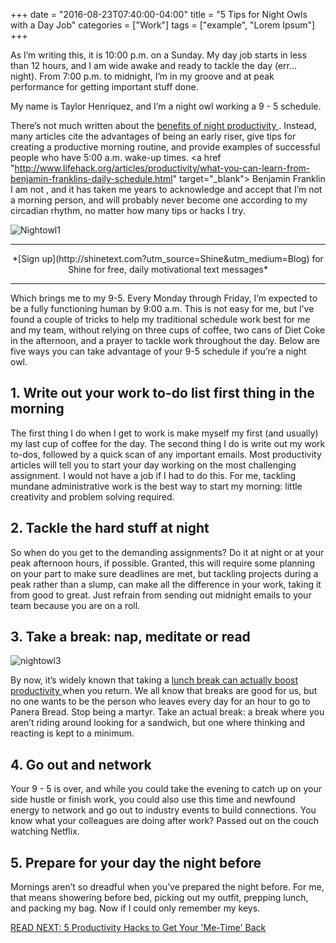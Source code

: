 +++
  date = "2016-08-23T07:40:00-04:00"
  title = "5 Tips for Night Owls with a Day Job"
  categories = ["Work"]
  tags = ["example", "Lorem Ipsum"]
+++



<span class="dropcap">A</span>s I’m writing this, it is 10:00 p.m. on a Sunday. My day job starts in less than 12 hours, and I am wide awake and ready to tackle the day (err... night). From 7:00 p.m. to midnight, I’m in my groove and at peak performance for getting important stuff done.

My name is Taylor Henriquez, and I’m a night owl working a 9 - 5 schedule. 

There’s not much written about the <a href="http://www.inc.com/peter-economy/11-scientific-reasons-why-night-owls-get-more-done.html" target="_blank"> benefits of night productivity </a>. Instead, many articles cite the advantages of being an early riser, give tips for creating a productive morning routine, and provide examples of successful people who have  5:00 a.m. wake-up times. <a href "http://www.lifehack.org/articles/productivity/what-you-can-learn-from-benjamin-franklins-daily-schedule.html" target="_blank"> Benjamin Franklin I am not </a>, and it has taken me years to acknowledge and accept that I’m not a morning person, and will probably never become one according to my circadian rhythm, no matter how many tips or hacks I try. 

![Nightowl1](//images.contentful.com/awpxl2koull4/28C25XjZny2Mk6aci8aiYI/6b2eb7ff85e0d70260d8d178352c3fd8/nightowl1.jpg)

---

<center>*[Sign up](http://shinetext.com?utm_source=Shine&utm_medium=Blog) for Shine for free, daily motivational text messages* </center>


---



Which brings me to my 9-5. Every Monday through Friday, I’m expected to be a fully functioning human by 9:00 a.m. This is not easy for me, but I’ve found a couple of tricks to help my traditional schedule work best for me and my team, without relying on three cups of coffee, two cans of Diet Coke in the afternoon, and a prayer to tackle work throughout the day. Below are five ways you can take advantage of your 9-5 schedule if you’re a night owl.  

## 1. Write out your work to-do list first thing in the morning 
The first thing I do when I get to work is make myself my first (and usually) my last cup of coffee for the day. The second thing I do is write out my work to-dos, followed by a quick scan of any important emails. Most productivity articles will tell you to start your day working on the most challenging assignment. I would not have a job if I had to do this. For me, tackling mundane administrative work is the best way to start my morning: little creativity and problem solving required. 

## 2. Tackle the hard stuff at night 

So when do you get to the demanding assignments? Do it at night or at your peak afternoon hours, if possible. Granted, this will require some planning on your part to make sure deadlines are met, but tackling projects during a peak rather than a slump, can make all the difference in your work, taking it from good to great. Just refrain from sending out midnight emails to your team because you are on a roll. 

## 3. Take a break: nap, meditate or read

![nightowl3](//images.contentful.com/awpxl2koull4/HqoRbhWZwIcAom268sCsu/b6006c2195550d7f6c1b0c271bfb7c25/Screen_Shot_2016-07-28_at_11.49.35_AM.png)

By now, it’s widely known that taking a <a href="http://www.fastcompany.com/3049122/hit-the-ground-running/the-scientific-case-for-taking-a-two-hour-lunch-break" target="_blank"> lunch break can actually boost productivity </a> when you return. We all know that breaks are good for us, but no one wants to be the person who leaves every day for an hour to go to Panera Bread. Stop being a martyr. Take an actual break:  a break where you aren’t riding around looking for a sandwich, but one where thinking and reacting is kept to a minimum. 

## 4. Go out and network 
Your 9 - 5 is over, and while you could take the evening to catch up on your side hustle or finish work, you could also use this time and newfound energy to network and go out to industry events to build connections. You know what your colleagues are doing after work? Passed out on the couch watching Netflix. 

## 5. Prepare for your day the night before 

Mornings aren’t so dreadful when you’ve prepared the night before. For me, that means showering before bed, picking out my outfit, prepping lunch, and packing my bag. Now if I could only remember my keys. 

[READ NEXT: 5 Productivity Hacks to Get Your 'Me-Time' Back
](http://advice.shinetext.com/articles/productivity-hacks-to-get-your-me-time-back/)

<div class="pubexchange_module" id="pubexchange_below_content" data-pubexchange-module-id="2323"></div>

<script>(function(w, d, s, id) {
  w.PUBX=w.PUBX || {pub: "shine_text", discover: false, lazy: true};
  var js, pjs = d.getElementsByTagName(s)[0];
  if (d.getElementById(id)) return;
  js = d.createElement(s); js.id = id; js.async = true;
  js.src = "//main.pubexchange.com/loader.min.js";
  pjs.parentNode.insertBefore(js, pjs);
}(window, document, "script", "pubexchange-jssdk"));</script>
